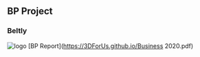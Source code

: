 ## BP Project
### Beltly
![logo](https://3DForUs.github.io/GetImage.png)
[BP Report](https://3DForUs.github.io/Business 2020.pdf)

